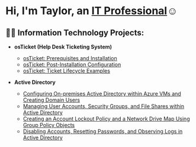 <h1>Hi, I'm Taylor, an <a href="https://www.linkedin.com/in/taylor-harris-49583278">IT Professional</a>☺</h1>

<h2>👨‍💻 Information Technology Projects:</h2>

- <b>osTicket (Help Desk Ticketing System)</b>
  - [osTicket: Prerequisites and Installation](https://github.com/harrisbrionnat/osticket-prereqs)
  - [osTicket: Post-Installation Configuration](https://github.com/harrisbrionnat/post-install-config)
  - [osTicket: Ticket Lifecycle Examples](https://github.com/harrisbrionnat/ticket-lifecycle)

- <b>Active Directory</b>
  - [Configuring On-premises Active Directory within Azure VMs and Creating Domain Users](https://github.com/harrisbrionnat/configure-ad)
  - [Managing User Accounts, Security Groups, and File Shares within Active Directory](https://github.com/harrisbrionnat/user-group-ad)
  - [Creating an Account Lockout Policy and a Network Drive Map Using Group Policy Objects](https://github.com/harrisbrionnat/group-policy)
  - [Disabling Accounts, Resetting Passwords, and Observing Logs in Active Directory](https://github.com/harrisbrionnat/manage-account)




